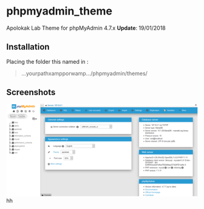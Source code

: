 # phpmyadmin_theme
Apolokak Lab Theme for phpMyAdmin 4.7.x
**Update**: 19/01/2018

## Installation
Placing the folder this named in :
> ...yourpathxampporwamp.../phpmyadmin/themes/

## Screenshots
![Apolokak Lab Theme](https://github.com/apolokak/phpmyadmin_theme/blob/master/screen.png "Apolokak Lab Theme")
hh
